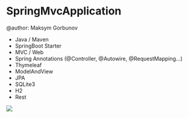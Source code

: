 # SpringMvcApplication 
@author: Maksym Gorbunov

* Java / Maven 
* SpringBoot Starter
* MVC / Web
* Spring Annotations (@Controller, @Autowire, @RequestMapping...)
* Thymeleaf
* ModelAndView
* JPA
* SQLite3
* H2
* Rest


![](info/info.gif)


